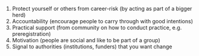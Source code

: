 1. Protect yourself or others from career-risk (by acting as part of a bigger herd)
2. Accountability (encourage people to carry through with good intentions)
3. Practical support (from community on how to conduct practice, e.g. preregistration)
4. Motivation (people are social and like to be part of a group)
5. Signal to authorities (institutions, funders) that you want change
